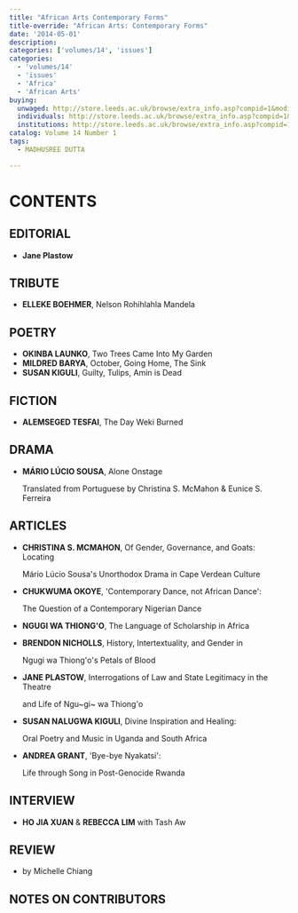 ```yaml
---
title: "African Arts Contemporary Forms"
title-override: "African Arts: Contemporary Forms"
date: '2014-05-01'
description:
categories: ['volumes/14', 'issues']
categories:
  - 'volumes/14'
  - 'issues'
  - 'Africa'
  - 'African Arts'
buying:
  unwaged: http://store.leeds.ac.uk/browse/extra_info.asp?compid=1&modid=1&deptid=26&catid=265&prodid=4543
  individuals: http://store.leeds.ac.uk/browse/extra_info.asp?compid=1&modid=1&deptid=26&catid=264&prodid=4542
  institutions: http://store.leeds.ac.uk/browse/extra_info.asp?compid=1&modid=1&deptid=26&catid=263&prodid=4540
catalog: Volume 14 Number 1
tags:
  - MADHUSREE DUTTA

---
```


# CONTENTS

## EDITORIAL

- **Jane Plastow**

## TRIBUTE

- **ELLEKE BOEHMER**,  Nelson Rohihlahla Mandela

## POETRY

- **OKINBA LAUNKO**,  Two Trees Came Into My Garden
- **MILDRED BARYA**,  October,  Going Home,  The Sink
- **SUSAN KIGULI**,  Guilty,  Tulips,  Amin is Dead

## FICTION

- **ALEMSEGED TESFAI**,  The Day Weki Burned

## DRAMA

- **MÁRIO LÚCIO SOUSA**,  Alone Onstage

  Translated from Portuguese by Christina S. McMahon & Eunice S. Ferreira

## ARTICLES

- **CHRISTINA S. MCMAHON**,  Of Gender, Governance, and Goats: Locating

    Mário Lúcio Sousa's Unorthodox Drama in Cape Verdean Culture

- **CHUKWUMA OKOYE**,  'Contemporary Dance, not African Dance':

    The Question of a Contemporary Nigerian Dance

- **NGUGI WA THIONG'O**,  The Language of Scholarship in Africa
- **BRENDON NICHOLLS**,  History, Intertextuality, and Gender in

    Ngugi wa Thiong'o's Petals of Blood

- **JANE PLASTOW**,  Interrogations of Law and State Legitimacy in the Theatre

    and Life of Ngu~gi~ wa Thiong'o

- **SUSAN NALUGWA KIGULI**,  Divine Inspiration and Healing:

    Oral Poetry and Music in Uganda and South Africa

- **ANDREA GRANT**,  'Bye-bye Nyakatsi':

    Life through Song in Post-Genocide Rwanda

## INTERVIEW

- **HO JIA XUAN** & **REBECCA LIM** with Tash Aw

## REVIEW 

- by Michelle Chiang

## NOTES ON CONTRIBUTORS


